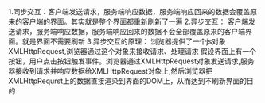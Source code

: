 1.同步交互：客户端发送请求，服务端响应数据，服务端响应回来的数据会覆盖原来的客户端的界面。其实就是整个界面都重新刷新了一遍
2.异步交互： 客户端发送请求，服务端响应数据，服务端响应回来的数据不会全部覆盖原来的客户端界面。就是界面不需要刷新
3.异步交互的原理：
浏览器提供了一个js对象XMLHttpRequest,浏览器通过这个对象来接收请求、处理请求
假设界面上有一个按钮，用户点击按钮触发事件。浏览器通过XMLHttpRequest对象发送请求,服务器接收到请求并响应数据给XMLHttpRequest对象上,然后浏览器把XMLHttpRequrst上的数据直接渲染到界面的DOM上，从而达到不刷新界面的目的